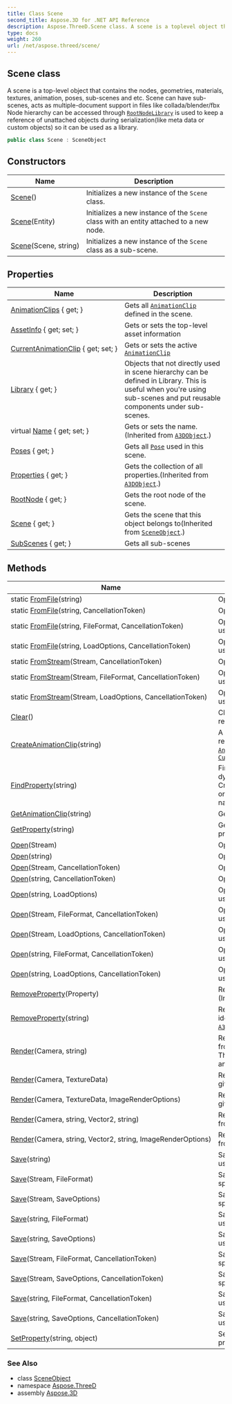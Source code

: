 ```yaml
---
title: Class Scene
second_title: Aspose.3D for .NET API Reference
description: Aspose.ThreeD.Scene class. A scene is a toplevel object that contains the nodes geometries materials textures animation poses subscenes and etc. Scene can have subscenes acts as multipledocument support in files like collada/blender/fbx Node hierarchy can be accessed through RootNodeLibrary is used to keep a reference of unattached objects during serializationlike meta data or custom objects so it can be used as a library
type: docs
weight: 260
url: /net/aspose.threed/scene/
---
```

## Scene class

A scene is a top-level object that contains the nodes, geometries, materials, textures, animation, poses, sub-scenes and etc. Scene can have sub-scenes, acts as multiple-document support in files like collada/blender/fbx Node hierarchy can be accessed through [`RootNode`](./rootnode/)[`Library`](./library/) is used to keep a reference of unattached objects during serialization(like meta data or custom objects) so it can be used as a library.

```csharp
public class Scene : SceneObject
```

## Constructors

| Name | Description |
| --- | --- |
| [Scene](scene/#constructor)() | Initializes a new instance of the `Scene` class. |
| [Scene](scene/#constructor_1)(Entity) | Initializes a new instance of the `Scene` class with an entity attached to a new node. |
| [Scene](scene/#constructor_2)(Scene, string) | Initializes a new instance of the `Scene` class as a sub-scene. |

## Properties

| Name | Description |
| --- | --- |
| [AnimationClips](../../aspose.threed/scene/animationclips/) { get; } | Gets all [`AnimationClip`](../../aspose.threed.animation/animationclip/) defined in the scene. |
| [AssetInfo](../../aspose.threed/scene/assetinfo/) { get; set; } | Gets or sets the top-level asset information |
| [CurrentAnimationClip](../../aspose.threed/scene/currentanimationclip/) { get; set; } | Gets or sets the active [`AnimationClip`](../../aspose.threed.animation/animationclip/) |
| [Library](../../aspose.threed/scene/library/) { get; } | Objects that not directly used in scene hierarchy can be defined in Library. This is useful when you're using sub-scenes and put reusable components under sub-scenes. |
| virtual [Name](../../aspose.threed/a3dobject/name/) { get; set; } | Gets or sets the name.(Inherited from [`A3DObject`](../a3dobject/).) |
| [Poses](../../aspose.threed/scene/poses/) { get; } | Gets all [`Pose`](../pose/) used in this scene. |
| [Properties](../../aspose.threed/a3dobject/properties/) { get; } | Gets the collection of all properties.(Inherited from [`A3DObject`](../a3dobject/).) |
| [RootNode](../../aspose.threed/scene/rootnode/) { get; } | Gets the root node of the scene. |
| [Scene](../../aspose.threed/sceneobject/scene/) { get; } | Gets the scene that this object belongs to(Inherited from [`SceneObject`](../sceneobject/).) |
| [SubScenes](../../aspose.threed/scene/subscenes/) { get; } | Gets all sub-scenes |

## Methods

| Name | Description |
| --- | --- |
| static [FromFile](../../aspose.threed/scene/fromfile/#fromfile)(string) | Opens the scene from given path |
| static [FromFile](../../aspose.threed/scene/fromfile/#fromfile_3)(string, CancellationToken) | Opens the scene from given path |
| static [FromFile](../../aspose.threed/scene/fromfile/#fromfile_1)(string, FileFormat, CancellationToken) | Opens the scene from given path using specified file format. |
| static [FromFile](../../aspose.threed/scene/fromfile/#fromfile_2)(string, LoadOptions, CancellationToken) | Opens the scene from given path using specified file format. |
| static [FromStream](../../aspose.threed/scene/fromstream/#fromstream_2)(Stream, CancellationToken) | Opens the scene from given stream |
| static [FromStream](../../aspose.threed/scene/fromstream/#fromstream)(Stream, FileFormat, CancellationToken) | Opens the scene from given stream using specified file format. |
| static [FromStream](../../aspose.threed/scene/fromstream/#fromstream_1)(Stream, LoadOptions, CancellationToken) | Opens the scene from given stream using specified IO config. |
| [Clear](../../aspose.threed/scene/clear/)() | Clears the scene content and restores the default settings. |
| [CreateAnimationClip](../../aspose.threed/scene/createanimationclip/)(string) | A shorthand function to create and register the [`AnimationClip`](../../aspose.threed.animation/animationclip/) The first [`AnimationClip`](../../aspose.threed.animation/animationclip/) will be assigned to the [`CurrentAnimationClip`](./currentanimationclip/) |
| [FindProperty](../../aspose.threed/a3dobject/findproperty/)(string) | Finds the property. It can be a dynamic property (Created by CreateDynamicProperty/SetProperty) or native property(Identified by its name)(Inherited from [`A3DObject`](../a3dobject/).) |
| [GetAnimationClip](../../aspose.threed/scene/getanimationclip/)(string) | Gets a named [`AnimationClip`](../../aspose.threed.animation/animationclip/) |
| [GetProperty](../../aspose.threed/a3dobject/getproperty/)(string) | Get the value of specified property(Inherited from [`A3DObject`](../a3dobject/).) |
| [Open](../../aspose.threed/scene/open/#open)(Stream) | Opens the scene from given stream |
| [Open](../../aspose.threed/scene/open/#open_4)(string) | Opens the scene from given path |
| [Open](../../aspose.threed/scene/open/#open_3)(Stream, CancellationToken) | Opens the scene from given stream |
| [Open](../../aspose.threed/scene/open/#open_8)(string, CancellationToken) | Opens the scene from given path |
| [Open](../../aspose.threed/scene/open/#open_6)(string, LoadOptions) | Opens the scene from given path using specified file format. |
| [Open](../../aspose.threed/scene/open/#open_1)(Stream, FileFormat, CancellationToken) | Opens the scene from given stream using specified file format. |
| [Open](../../aspose.threed/scene/open/#open_2)(Stream, LoadOptions, CancellationToken) | Opens the scene from given stream using specified IO config. |
| [Open](../../aspose.threed/scene/open/#open_5)(string, FileFormat, CancellationToken) | Opens the scene from given path using specified file format. |
| [Open](../../aspose.threed/scene/open/#open_7)(string, LoadOptions, CancellationToken) | Opens the scene from given path using specified file format. |
| [RemoveProperty](../../aspose.threed/a3dobject/removeproperty/)(Property) | Removes a dynamic property.(Inherited from [`A3DObject`](../a3dobject/).) |
| [RemoveProperty](../../aspose.threed/a3dobject/removeproperty/)(string) | Remove the specified property identified by name(Inherited from [`A3DObject`](../a3dobject/).) |
| [Render](../../aspose.threed/scene/render/#render_2)(Camera, string) | Render the scene into external file from given camera's perspective. The default output size is 1024x768 and output format is png |
| [Render](../../aspose.threed/scene/render/#render)(Camera, TextureData) | Render the scene into bitmap from given camera's perspective. |
| [Render](../../aspose.threed/scene/render/#render_1)(Camera, TextureData, ImageRenderOptions) | Render the scene into bitmap from given camera's perspective. |
| [Render](../../aspose.threed/scene/render/#render_3)(Camera, string, Vector2, string) | Render the scene into external file from given camera's perspective. |
| [Render](../../aspose.threed/scene/render/#render_4)(Camera, string, Vector2, string, ImageRenderOptions) | Render the scene into external file from given camera's perspective. |
| [Save](../../aspose.threed/scene/save/#save_4)(string) | Saves the scene to specified path using specified file format. |
| [Save](../../aspose.threed/scene/save/#save)(Stream, FileFormat) | Saves the scene to stream using specified file format. |
| [Save](../../aspose.threed/scene/save/#save_2)(Stream, SaveOptions) | Saves the scene to stream using specified file format. |
| [Save](../../aspose.threed/scene/save/#save_5)(string, FileFormat) | Saves the scene to specified path using specified file format. |
| [Save](../../aspose.threed/scene/save/#save_7)(string, SaveOptions) | Saves the scene to specified path using specified file format. |
| [Save](../../aspose.threed/scene/save/#save_1)(Stream, FileFormat, CancellationToken) | Saves the scene to stream using specified file format. |
| [Save](../../aspose.threed/scene/save/#save_3)(Stream, SaveOptions, CancellationToken) | Saves the scene to stream using specified file format. |
| [Save](../../aspose.threed/scene/save/#save_6)(string, FileFormat, CancellationToken) | Saves the scene to specified path using specified file format. |
| [Save](../../aspose.threed/scene/save/#save_8)(string, SaveOptions, CancellationToken) | Saves the scene to specified path using specified file format. |
| [SetProperty](../../aspose.threed/a3dobject/setproperty/)(string, object) | Sets the value of specified property(Inherited from [`A3DObject`](../a3dobject/).) |

### See Also

* class [SceneObject](../sceneobject/)
* namespace [Aspose.ThreeD](../../aspose.threed/)
* assembly [Aspose.3D](../../)


